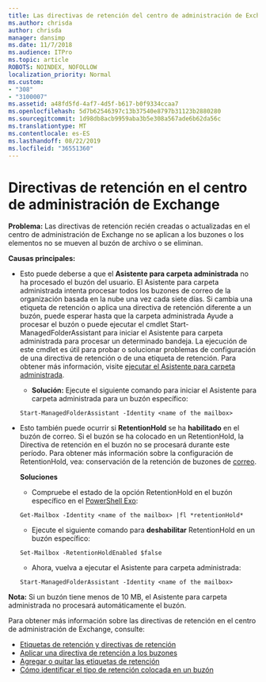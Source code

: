 ```yaml
---
title: Las directivas de retención del centro de administración de Exchange no funcionan
ms.author: chrisda
author: chrisda
manager: dansimp
ms.date: 11/7/2018
ms.audience: ITPro
ms.topic: article
ROBOTS: NOINDEX, NOFOLLOW
localization_priority: Normal
ms.custom:
- "308"
- "3100007"
ms.assetid: a48fd5fd-4af7-4d5f-b617-b0f9334ccaa7
ms.openlocfilehash: 5d7b62546397c13b37540e8797b31123b2880280
ms.sourcegitcommit: 1d98db8acb9959aba3b5e308a567ade6b62da56c
ms.translationtype: MT
ms.contentlocale: es-ES
ms.lasthandoff: 08/22/2019
ms.locfileid: "36551360"
---
```

# <a name="retention-policies-in-exchange-admin-center"></a>Directivas de retención en el centro de administración de Exchange

 **Problema:** Las directivas de retención recién creadas o actualizadas en el centro de administración de Exchange no se aplican a los buzones o los elementos no se mueven al buzón de archivo o se eliminan. 
  
 **Causas principales:**
  
- Esto puede deberse a que el **Asistente para carpeta administrada** no ha procesado el buzón del usuario. El Asistente para carpeta administrada intenta procesar todos los buzones de correo de la organización basada en la nube una vez cada siete días. Si cambia una etiqueta de retención o aplica una directiva de retención diferente a un buzón, puede esperar hasta que la carpeta administrada Ayude a procesar el buzón o puede ejecutar el cmdlet Start-ManagedFolderAssistant para iniciar el Asistente para carpeta administrada para procesar un determinado bandeja. La ejecución de este cmdlet es útil para probar o solucionar problemas de configuración de una directiva de retención o de una etiqueta de retención. Para obtener más información, visite [ejecutar el Asistente para carpeta administrada](https://msdn.microsoft.com/library/gg271153%28v=exchsrvcs.149%29.aspx#managedfolderassist).
    
  - **Solución:** Ejecute el siguiente comando para iniciar el Asistente para carpeta administrada para un buzón específico:
    
  ```
  Start-ManagedFolderAssistant -Identity <name of the mailbox>
  ```

- Esto también puede ocurrir si **RetentionHold** se ha **habilitado** en el buzón de correo. Si el buzón se ha colocado en un RetentionHold, la Directiva de retención en el buzón no se procesará durante este período. Para obtener más información sobre la configuración de RetentionHold, vea: conservación de la retención de buzones de [correo](https://docs.microsoft.com/exchange/security-and-compliance/messaging-records-management/mailbox-retention-hold).
    
    **Soluciones**
    
  - Compruebe el estado de la opción RetentionHold en el buzón específico en el [PowerShell Exo](https://docs.microsoft.com/powershell/exchange/exchange-online/connect-to-exchange-online-powershell/connect-to-exchange-online-powershell?view=exchange-ps):
    
  ```
  Get-Mailbox -Identity <name of the mailbox> |fl *retentionHold*
  ```

  - Ejecute el siguiente comando para **deshabilitar** RetentionHold en un buzón específico:
    
  ```
  Set-Mailbox -RetentionHoldEnabled $false
  ```

  - Ahora, vuelva a ejecutar el Asistente para carpeta administrada:
    
  ```
  Start-ManagedFolderAssistant -Identity <name of the mailbox>
  ```

 **Nota:** Si un buzón tiene menos de 10 MB, el Asistente para carpeta administrada no procesará automáticamente el buzón.
 
Para obtener más información sobre las directivas de retención en el centro de administración de Exchange, consulte:
- [Etiquetas de retención y directivas de retención](https://docs.microsoft.com/exchange/security-and-compliance/messaging-records-management/retention-tags-and-policies)
- [Aplicar una directiva de retención a los buzones](https://docs.microsoft.com/exchange/security-and-compliance/messaging-records-management/apply-retention-policy)
- [Agregar o quitar las etiquetas de retención](https://docs.microsoft.com/exchange/security-and-compliance/messaging-records-management/add-or-remove-retention-tags)
- [Cómo identificar el tipo de retención colocada en un buzón](https://docs.microsoft.com/office365/securitycompliance/identify-a-hold-on-an-exchange-online-mailbox)
